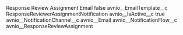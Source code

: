 <?xml version="1.0" encoding="UTF-8"?>
<CustomMetadata xmlns="http://soap.sforce.com/2006/04/metadata" xmlns:xsi="http://www.w3.org/2001/XMLSchema-instance" xmlns:xsd="http://www.w3.org/2001/XMLSchema">
    <label>Response Review Assignment Email</label>
    <protected>false</protected>
    <values>
        <field>avnio__EmailTemplate__c</field>
        <value xsi:type="xsd:string">ResponseReviewerAssignmentNotification</value>
    </values>
    <values>
        <field>avnio__IsActive__c</field>
        <value xsi:type="xsd:boolean">true</value>
    </values>
    <values>
        <field>avnio__NotificationChannel__c</field>
        <value xsi:type="xsd:string">avnio__Email</value>
    </values>
    <values>
        <field>avnio__NotificationFlow__c</field>
        <value xsi:type="xsd:string">avnio__ResponseReviewAssignment</value>
    </values>
</CustomMetadata>
